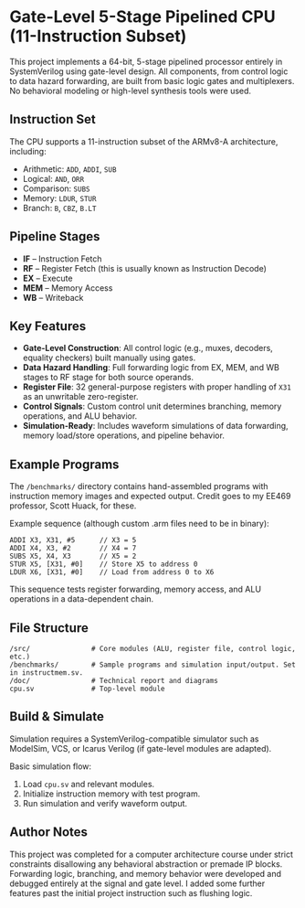 # Gate-Level 5-Stage Pipelined CPU (11-Instruction Subset)

This project implements a 64-bit, 5-stage pipelined processor entirely in SystemVerilog using gate-level design. All components, from control logic to data hazard forwarding, are built from basic logic gates and multiplexers. No behavioral modeling or high-level synthesis tools were used.

## Instruction Set

The CPU supports a 11-instruction subset of the ARMv8-A architecture, including:

- Arithmetic: `ADD`, `ADDI`, `SUB`
- Logical: `AND`, `ORR`
- Comparison: `SUBS`
- Memory: `LDUR`, `STUR`
- Branch: `B`, `CBZ`, `B.LT`

## Pipeline Stages

- **IF** – Instruction Fetch  
- **RF** – Register Fetch  (this is usually known as Instruction Decode) 
- **EX** – Execute  
- **MEM** – Memory Access  
- **WB** – Writeback

## Key Features

- **Gate-Level Construction**: All control logic (e.g., muxes, decoders, equality checkers) built manually using gates.
- **Data Hazard Handling**: Full forwarding logic from EX, MEM, and WB stages to RF stage for both source operands.
- **Register File**: 32 general-purpose registers with proper handling of `X31` as an unwritable zero-register.
- **Control Signals**: Custom control unit determines branching, memory operations, and ALU behavior.
- **Simulation-Ready**: Includes waveform simulations of data forwarding, memory load/store operations, and pipeline behavior.

## Example Programs

The `/benchmarks/` directory contains hand-assembled programs with instruction memory images and expected output. Credit goes to my EE469 professor, Scott Huack, for these.

Example sequence (although custom .arm files need to be in binary):
```armasm
ADDI X3, X31, #5      // X3 = 5
ADDI X4, X3, #2       // X4 = 7
SUBS X5, X4, X3       // X5 = 2
STUR X5, [X31, #0]    // Store X5 to address 0
LDUR X6, [X31, #0]    // Load from address 0 to X6
```

This sequence tests register forwarding, memory access, and ALU operations in a data-dependent chain.

## File Structure

```
/src/               # Core modules (ALU, register file, control logic, etc.)
/benchmarks/        # Sample programs and simulation input/output. Set in instructmem.sv.
/doc/               # Technical report and diagrams
cpu.sv              # Top-level module
```

## Build & Simulate

Simulation requires a SystemVerilog-compatible simulator such as ModelSim, VCS, or Icarus Verilog (if gate-level modules are adapted).

Basic simulation flow:
1. Load `cpu.sv` and relevant modules.
2. Initialize instruction memory with test program.
3. Run simulation and verify waveform output.

## Author Notes

This project was completed for a computer architecture course under strict constraints disallowing any behavioral abstraction or premade IP blocks. Forwarding logic, branching, and memory behavior were developed and debugged entirely at the signal and gate level. I added some further features past the initial project instruction such as flushing logic.
